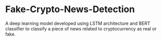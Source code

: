 # Fake-Crypto-News-Detection
A deep learning model developed using LSTM architecture and BERT classifier to classify a piece of news related to cryptocurrency as real or fake.
